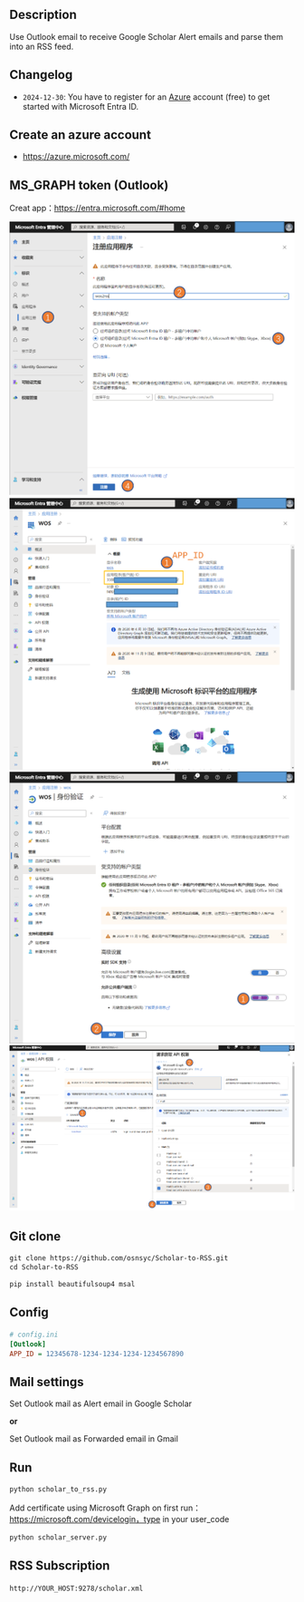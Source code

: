 ## Description

Use Outlook email to receive Google Scholar Alert emails and parse them into an RSS feed.

## Changelog

- `2024-12-30`: You have to register for an [Azure](https://azure.microsoft.com/) account (free) to get started with Microsoft Entra ID.

## Create an azure account

- https://azure.microsoft.com/

## MS_GRAPH token (Outlook)

Creat app：https://entra.microsoft.com/#home

![img1](./doc/img1.png)
![img1](./doc/img2.png)
![img1](./doc/img3.png)
![img1](./doc/img4.png)

## Git clone

```shell
git clone https://github.com/osnsyc/Scholar-to-RSS.git
cd Scholar-to-RSS
```

```python
pip install beautifulsoup4 msal
```

## Config 

```ini
# config.ini
[Outlook]
APP_ID = 12345678-1234-1234-1234-1234567890

```

## Mail settings

Set Outlook mail as Alert email in Google Scholar

**or**

Set Outlook mail as Forwarded email in Gmail

## Run

```python
python scholar_to_rss.py
```
Add certificate using Microsoft Graph on first run：https://microsoft.com/devicelogin，type in your user_code

```python
python scholar_server.py
```

## RSS Subscription

`http://YOUR_HOST:9278/scholar.xml`